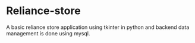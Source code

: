 # Reliance-store
 A basic reliance store application using tkinter in python and backend data management is done using mysql.

